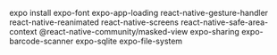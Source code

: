 expo install expo-font expo-app-loading react-native-gesture-handler react-native-reanimated react-native-screens react-native-safe-area-context @react-native-community/masked-view expo-sharing expo-barcode-scanner expo-sqlite expo-file-system
